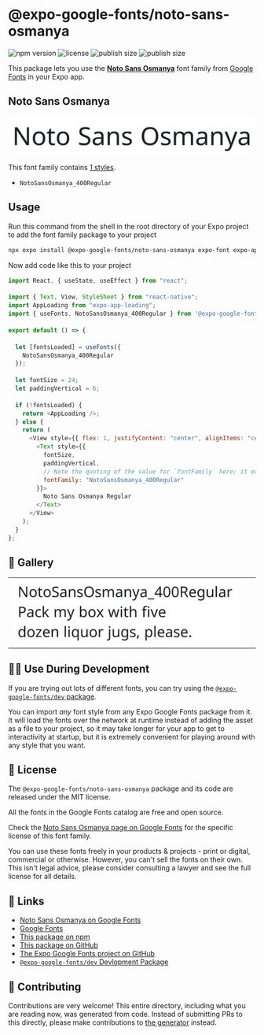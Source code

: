 # @expo-google-fonts/noto-sans-osmanya

![npm version](https://flat.badgen.net/npm/v/@expo-google-fonts/noto-sans-osmanya)
![license](https://flat.badgen.net/github/license/expo/google-fonts)
![publish size](https://flat.badgen.net/packagephobia/install/@expo-google-fonts/noto-sans-osmanya)
![publish size](https://flat.badgen.net/packagephobia/publish/@expo-google-fonts/noto-sans-osmanya)

This package lets you use the [**Noto Sans Osmanya**](https://fonts.google.com/specimen/Noto+Sans+Osmanya) font family from [Google Fonts](https://fonts.google.com/) in your Expo app.

## Noto Sans Osmanya

![Noto Sans Osmanya](./font-family.png)

This font family contains [1 styles](#-gallery).

- `NotoSansOsmanya_400Regular`

## Usage

Run this command from the shell in the root directory of your Expo project to add the font family package to your project

```sh
npx expo install @expo-google-fonts/noto-sans-osmanya expo-font expo-app-loading
```

Now add code like this to your project

```js
import React, { useState, useEffect } from "react";

import { Text, View, StyleSheet } from "react-native";
import AppLoading from "expo-app-loading";
import { useFonts, NotoSansOsmanya_400Regular } from '@expo-google-fonts/noto-sans-osmanya';

export default () => {

  let [fontsLoaded] = useFonts({
    NotoSansOsmanya_400Regular
  });

  let fontSize = 24;
  let paddingVertical = 6;

  if (!fontsLoaded) {
    return <AppLoading />;
  } else {
    return (
      <View style={{ flex: 1, justifyContent: "center", alignItems: "center" }}>
        <Text style={{
          fontSize,
          paddingVertical,
          // Note the quoting of the value for `fontFamily` here; it expects a string!
          fontFamily: "NotoSansOsmanya_400Regular"
        }}>
          Noto Sans Osmanya Regular
        </Text>
      </View>
    );
  }
};
```

## 🔡 Gallery


||||
|-|-|-|
|![NotoSansOsmanya_400Regular](./NotoSansOsmanya_400Regular.ttf.png)||||


## 👩‍💻 Use During Development

If you are trying out lots of different fonts, you can try using the [`@expo-google-fonts/dev` package](https://github.com/expo/google-fonts/tree/master/font-packages/dev#readme).

You can import _any_ font style from any Expo Google Fonts package from it. It will load the fonts over the network at runtime instead of adding the asset as a file to your project, so it may take longer for your app to get to interactivity at startup, but it is extremely convenient for playing around with any style that you want.


## 📖 License

The `@expo-google-fonts/noto-sans-osmanya` package and its code are released under the MIT license.

All the fonts in the Google Fonts catalog are free and open source.

Check the [Noto Sans Osmanya page on Google Fonts](https://fonts.google.com/specimen/Noto+Sans+Osmanya) for the specific license of this font family.

You can use these fonts freely in your products & projects - print or digital, commercial or otherwise. However, you can't sell the fonts on their own. This isn't legal advice, please consider consulting a lawyer and see the full license for all details.

## 🔗 Links

- [Noto Sans Osmanya on Google Fonts](https://fonts.google.com/specimen/Noto+Sans+Osmanya)
- [Google Fonts](https://fonts.google.com/)
- [This package on npm](https://www.npmjs.com/package/@expo-google-fonts/noto-sans-osmanya)
- [This package on GitHub](https://github.com/expo/google-fonts/tree/master/font-packages/noto-sans-osmanya)
- [The Expo Google Fonts project on GitHub](https://github.com/expo/google-fonts)
- [`@expo-google-fonts/dev` Devlopment Package](https://github.com/expo/google-fonts/tree/master/font-packages/dev)

## 🤝 Contributing

Contributions are very welcome! This entire directory, including what you are reading now, was generated from code. Instead of submitting PRs to this directly, please make contributions to [the generator](https://github.com/expo/google-fonts/tree/master/packages/generator) instead.
